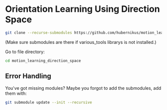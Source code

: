 # Orientation Learning Using Direction Space

```sh
git clone --recurse-submodules https://github.com/hubernikus/motion_learning_direction_space.git
```
(Make sure submodules are there if various_tools librarys is not installed.)

Go to file directory:
```sh
cd motion_learning_direction_space 
``` 


## Error Handling
You've got missing modules? Maybe you forgot to add the submodules, add them with:
``` sh
git submodule update --init --recursive
```

